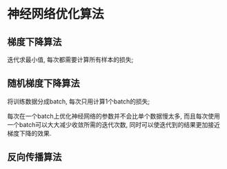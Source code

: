 # 神经网络优化算法

## 梯度下降算法

迭代求最小值, 每次都需要计算所有样本的损失;



## 随机梯度下降算法

将训练数据分成batch, 每次只用计算1个batch的损失; 

每次在一个batch上优化神经网络的参数并不会比单个数据慢太多,  而且每次使用一个batch可以大大减少收敛所需的迭代次数, 同时可以使迭代到的结果更加接近梯度下降的效果.



## 反向传播算法


